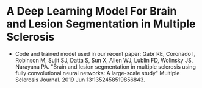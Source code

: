 # A Deep Learning Model For Brain and Lesion Segmentation in Multiple Sclerosis

* Code and trained model used in our recent paper:
Gabr RE, Coronado I, Robinson M, Sujit SJ, Datta S, Sun X, Allen WJ, Lublin FD, Wolinsky JS, Narayana PA. 
"Brain and lesion segmentation in multiple sclerosis using fully convolutional neural networks: A large-scale study"
Multiple Sclerosis Journal. 2019 Jun 13:1352458519856843.

